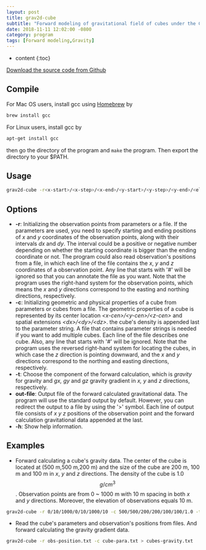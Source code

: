 ```yaml
---
layout: post
title: grav2d-cube
subtitle: "Forward modeling of gravitational field of cubes under the Cartesian coordinates."
date: 2018-11-11 12:02:00 -0800
category: program
tags: [Forward modeling,Gravity]
---
```


* content
{:toc}


[Download the source code from Github](https://github.com/YiZhangCUG/GCTools)

## Compile

For Mac OS users, install gcc using [Homebrew](https://brew.sh) by

```bash
brew install gcc
```

For Linux users, install gcc by

```bash
apt-get install gcc
```

then go the directory of the program and `make` the program. Then export the directory to your $PATH.

## Usage

```bash
grav2d-cube -r<x-start>/<x-step>/<x-end>/<y-start>/<y-step>/<y-end>/<elevation>|<filename> -c<x-cen>/<y-cen>/<z-cen>/<dx>/<dy>/<dz>/<density>|<filename> -tgravity|gx|gy|gz -h > out-file
```

## Options

+ __-r__: Initializing the observation points from parameters or a file. If the parameters are used, you need to specify starting and ending positions of *x* and *y* coordinates of the observation points, along with their intervals *dx* and *dy*. The interval could be a positive or negative number depending on whether the starting coordinate is bigger than the ending coordinate or not. The program could also read observation's positions from a file, in which each line of the file contains the *x*, *y* and *z* coordinates of a observation point. Any line that starts with '#' will be ignored so that you can annotate the file as you want. Note that the program uses the right-hand system for the observation points, which means the *x* and *y* directions correspond to the easting and northing directions, respectively. 
+ __-c__: Initializing geometric and physical properties of a cube from parameters or cubes from a file. The geometric properties of a cube is represented by its center location *\<x-cen\>/\<y-cen\>/\<z-cen\>* and spatial extensions *\<dx\>/\<dy\>/\<dz\>*. the cube's density is appended last to the parameter string. A file that contains parameter strings is needed if you want to add multiple cubes. Each line of the file describes one cube. Also, any line that starts with '#' will be ignored. Note that the program uses the reversed right-hand system for locating the cubes, in which case the *z* direction is pointing downward, and the *x* and *y* directions correspond to the northing and easting directions, respectively. 
+ __-t__: Choose the component of the forward calculation, which is *gravity* for gravity and *gx, gy* and *gz* gravity gradient in *x, y* and *z* directions, respectively.
+ __out-file__: Output file of the forward calculated gravitational data. The program will use the standard output by default. However, you can redirect the output to a file by using the '>' symbol. Each line of output file consists of *x y z* positions of the observation point and the forward calculation gravitational data appended at the last.
+ __-h__: Show help information.

## Examples

+ Forward calculating a cube's gravity data. The center of the cube is located at (500 m,500 m,200 m) and the size of the cube are 200 m, 100 m and 100 m in *x*, *y* and *z* directions. The density of the cube is 1.0 $$g/cm^3$$. Observation points are from 0 ~ 1000 m with 10 m spacing in both *x* and *y* directions. Moreover, the elevation of observations equals 10 m.

```bash
grav2d-cube -r 0/10/1000/0/10/1000/10 -c 500/500/200/200/100/100/1.0 -t gravity > one-cube-grav.txt
```

+ Read the cube's parameters and observation's positions from files. And forward calculating the gravity gradient data.

```bash
grav2d-cube -r obs-position.txt -c cube-para.txt > cubes-gravity.txt
```
